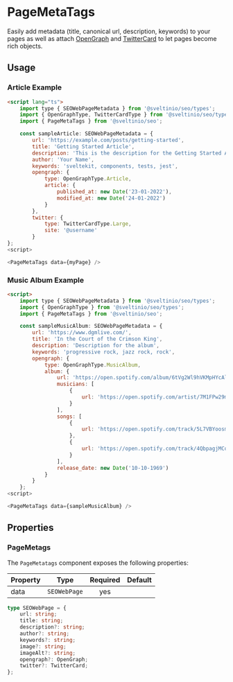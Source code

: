 # PageMetaTags

Easily add metadata (title, canonical url, description, keywords) to your pages as well as attach [OpenGraph] and [TwitterCard] to let pages become rich objects.

## Usage

### Article Example

```html
<script lang="ts">
    import type { SEOWebPageMetadata } from '@sveltinio/seo/types';
    import { OpenGraphType, TwitterCardType } from '@sveltinio/seo/types';
    import { PageMetaTags } from '@sveltinio/seo';

    const sampleArticle: SEOWebPageMetadata = {
        url: 'https://example.com/posts/getting-started',
        title: 'Getting Started Article',
        description: 'This is the description for the Getting Started Article',
        author: 'Your Name',
        keywords: 'sveltekit, components, tests, jest',
        opengraph: {
            type: OpenGraphType.Article,
            article: {
                published_at: new Date('23-01-2022'),
                modified_at: new Date('24-01-2022')
            }
        },
        twitter: {
            type: TwitterCardType.Large,
            site: '@username'
        }
};
<script>

<PageMetaTags data={myPage} />
```

### Music Album Example

```html
<script>
    import type { SEOWebPageMetadata } from '@sveltinio/seo/types';
    import { OpenGraphType } from '@sveltinio/seo/types';
    import { PageMetaTags } from '@sveltinio/seo';

    const sampleMusicAlbum: SEOWebPageMetadata = {
        url: 'https://www.dgmlive.com/',
        title: 'In the Court of the Crimson King',
        description: 'Description for the album',
        keywords: 'progressive rock, jazz rock, rock',
        opengraph: {
            type: OpenGraphType.MusicAlbum,
            album: {
                url: 'https://open.spotify.com/album/6tVg2Wl9hVKMpHYcAl2V2M?si=dJtzXM7ATvmLOn9NfdDnbg',
                musicians: [
                    {
                        url: 'https://open.spotify.com/artist/7M1FPw29m5FbicYzS2xdpi?si=w9MGJ88-S3O7tiG5IheXAw'
                    }
                ],
                songs: [
                    {
                        url: 'https://open.spotify.com/track/5L7VBYoosmkmiiDlzumdCe?si=aa49699b95604f8d'
                    },
                    {
                        url: 'https://open.spotify.com/track/4QbpagjMCqSECj6IimTL2n?si=65e9458fe8454eea'
                    }
                ],
                release_date: new Date('10-10-1969')
            }
        }
    };
<script>

<PageMetaTags data={sampleMusicAlbum} />
```

## Properties

### PageMetags

The `PageMetatags` component exposes the following properties:

| Property    | Type         | Required | Default |
| :---------- | :----------: | :------: | :-----: |
| data        | `SEOWebPage` | yes      |         |

```typescript
type SEOWebPage = {
    url: string;
    title: string;
    description?: string;
    author?: string;
    keywords?: string;
    image?: string;
    imageAlt?: string;
    opengraph?: OpenGraph;
    twitter?: TwitterCard;
};
```

[OpenGraph]: https://ogp.me/
[TwitterCard]: https://developer.twitter.com/en/docs/twitter-for-websites/cards/overview/abouts-cards
